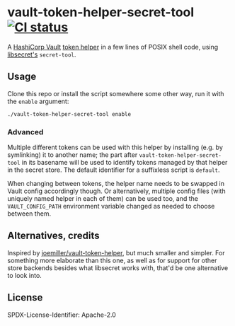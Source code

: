 # vault-token-helper-secret-tool [![CI status](https://github.com/scop/vault-token-helper-secret-tool/workflows/check/badge.svg)](https://github.com/scop/vault-token-helper-secret-tool/actions?query=workflow%3Acheck)

A [HashiCorp Vault](https://www.vaultproject.io/) [token helper](https://www.vaultproject.io/docs/commands/token-helper) in a
few lines of POSIX shell code, using
[libsecret's](https://wiki.gnome.org/Projects/Libsecret)
`secret-tool`.

## Usage

Clone this repo or install the script somewhere some other way, run it
with the `enable` argument:

```shell
./vault-token-helper-secret-tool enable
```

### Advanced

Multiple different tokens can be used with this helper by installing
(e.g. by symlinking) it to another name; the part after
`vault-token-helper-secret-tool` in its basename will be used to
identify tokens managed by that helper in the secret store. The
default identifier for a suffixless script is `default`.

When changing between tokens, the helper name needs to be swapped in
Vault config accordingly though. Or alternatively, multiple config
files (with uniquely named helper in each of them) can be used too,
and the `VAULT_CONFIG_PATH` environment variable changed as needed to
choose between them.

## Alternatives, credits

Inspired by
[joemiller/vault-token-helper](https://github.com/joemiller/vault-token-helper),
but much smaller and simpler. For something more elaborate than this
one, as well as for support for other store backends besides what
libsecret works with, that'd be one alternative to look into.

## License

SPDX-License-Identifier: Apache-2.0
